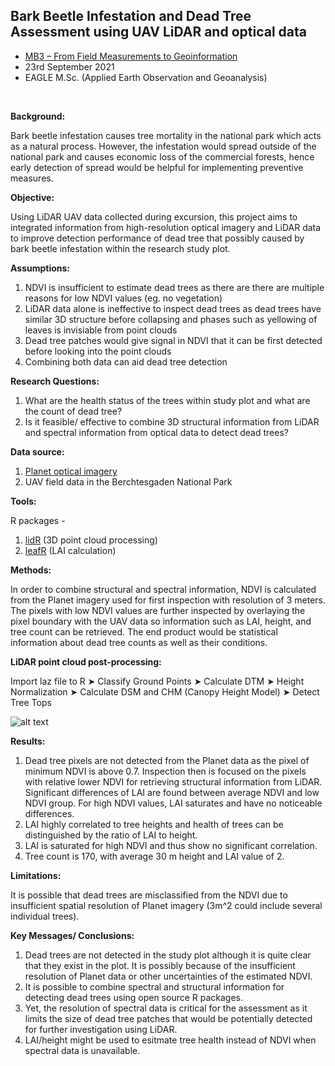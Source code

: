 ## Bark Beetle Infestation and Dead Tree Assessment using UAV LiDAR and optical data

* [MB3 – From Field Measurements to Geoinformation](http://eagle-science.org/project/mb3-from-field-measurements-to-geoinformation/)
* 23rd September 2021
* EAGLE M.Sc. (Applied Earth Observation and Geoanalysis)

<br>

**Background:**

Bark beetle infestation causes tree mortality in the national park which acts as a natural process. However, the infestation would spread outside of the national park and causes economic loss of the commercial forests, hence early detection of spread would be helpful for implementing preventive measures.

**Objective:**

Using LiDAR UAV data collected during excursion, this project aims to integrated information from high-resolution optical imagery and LiDAR data to improve detection performance of dead tree that possibly caused by bark beetle infestation within the research study plot.

**Assumptions:**

1) NDVI is insufficient to estimate dead trees as there are there are multiple reasons for low NDVI values (eg. no vegetation)
2) LiDAR data alone is ineffective to inspect dead trees as dead trees have similar 3D structure before collapsing and phases such as yellowing of leaves is invisiable from point clouds
3) Dead tree patches would give signal in NDVI that it can be first detected before looking into the point clouds
4) Combining both data can aid dead tree detection

**Research Questions:**

1) What are the health status of the trees within study plot and what are the count of dead tree?
2) Is it feasible/ effective to combine 3D structural information from LiDAR and spectral information from optical data to detect dead trees?

**Data source:**

1) [Planet optical imagery](https://www.planet.com/)
2) UAV field data in the Berchtesgaden National Park

**Tools:**

R packages - 
1) [lidR](https://github.com/Jean-Romain/lidR) (3D point cloud processing) 
2) [leafR](https://rdrr.io/cran/leafR/) (LAI calculation)

**Methods:**

In order to combine structural and spectral information, NDVI is calculated from the Planet imagery used for first inspection with resolution of 3 meters. The pixels with low NDVI values are further inspected by overlaying the pixel boundary with the UAV data so information such as LAI, height, and tree count can be retrieved. The end product would be statistical information about dead tree counts as well as their conditions.

**LiDAR point cloud post-processing:**

Import laz file to R ➤ Classify Ground Points ➤ Calculate DTM ➤ Height Normalization ➤ Calculate DSM and CHM (Canopy Height Model) ➤ Detect Tree Tops

![alt text](https://github.com/pinkychow1010/LiDAR_barkBeetleInfestation/blob/main/graphics/workflow.JPG "Fig. Workflow of this project")

**Results:**

1) Dead tree pixels are not detected from the Planet data as the pixel of minimum NDVI is above 0.7. Inspection then is focused on the pixels with relative lower NDVI for retrieving structural information from LiDAR. Significant differences of LAI are found between average NDVI and low NDVI group. For high NDVI values, LAI saturates and have no noticeable differences.
2) LAI highly correlated to tree heights and health of trees can be distinguished by the ratio of LAI to height.
3) LAI is saturated for high NDVI and thus show no significant correlation.
4) Tree count is 170, with average 30 m height and LAI value of 2.

**Limitations:**

It is possible that dead trees are misclassified from the NDVI due to insufficient spatial resolution of Planet imagery (3m^2 could include several individual trees).

**Key Messages/ Conclusions:**

1) Dead trees are not detected in the study plot although it is quite clear that they exist in the plot. It is possibly because of the  insufficient resolution of Planet data or other uncertainties of the estimated NDVI.
2) It is possible to combine spectral and structural information for detecting dead trees using open source R packages.
3) Yet, the resolution of spectral data is critical for the assessment as it limits the size of dead tree patches that would be potentially detected for further investigation using LiDAR.
4) LAI/height might be used to esitmate tree health instead of NDVI when spectral data is unavailable.
